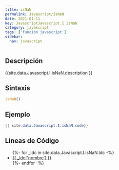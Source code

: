 ```yaml
---
title: isNaN
permalink: Javascript/isNaN
date: 2021-01-11
key: JavascriptJavascript.I.isNaN
category: javascript
tags: ['funcion javascript']
sidebar: 
  nav: javascript
---
```


## Descripción
{{site.data.Javascript.I.isNaN.description }}

## Sintaxis
~~~javascript
isNaN()
~~~

## Ejemplo
~~~java
{{ site.data.Javascript.I.isNaN.code}}
~~~

## Líneas de Código
<ul>
{%- for _ldc in site.data.Javascript.I.isNaN.ldc -%}
   <li>
       <a href="{{_ldc['url'] }}">{{ _ldc['nombre'] }}</a>
   </li>
{%- endfor -%}
</ul>

